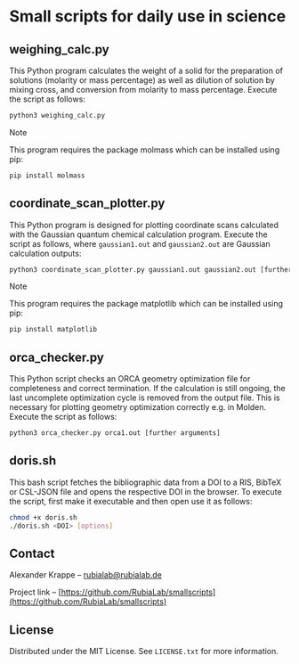# Small scripts for daily use in science
## weighing_calc.py
This Python program calculates the weight of a solid for the preparation of solutions (molarity or mass percentage) as well as dilution of solution by mixing cross, and conversion from molarity to mass percentage.
Execute the script as follows:

```bash
python3 weighing_calc.py
```

> [!NOTE]
>
> This program requires the package molmass which can be installed using pip:
>
> ```bash
> pip install molmass
> ```

## coordinate_scan_plotter.py
This Python program is designed for plotting coordinate scans calculated with the Gaussian quantum chemical calculation program.
Execute the script as follows, where ```gaussian1.out``` and ```gaussian2.out``` are Gaussian calculation outputs:

```bash
python3 coordinate_scan_plotter.py gaussian1.out gaussian2.out [further arguments]
```

> [!NOTE]
>
> This program requires the package matplotlib which can be installed using pip:
>
> ```bash
> pip install matplotlib
>```

## orca_checker.py
This Python script checks an ORCA geometry optimization file for completeness and correct termination. If the calculation is still ongoing, the last uncomplete optimization cycle is removed from the output file. This is necessary for plotting geometry optimization correctly e.g. in Molden.
Execute the script as follows:

```bash
python3 orca_checker.py orca1.out [further arguments]
```

## doris.sh
This bash script fetches the bibliographic data from a DOI to a RIS, BibTeX or CSL-JSON file and opens the respective DOI in the browser.
To execute the script, first make it executable and then open use it as follows:

```bash
chmod +x doris.sh
./doris.sh <DOI> [options]
```

## Contact

Alexander Krappe – rubialab@rubialab.de

Project link – [https://github.com/RubiaLab/smallscripts](https://github.com/RubiaLab/smallscripts)

## License

Distributed under the MIT License. See ```LICENSE.txt``` for more information.
